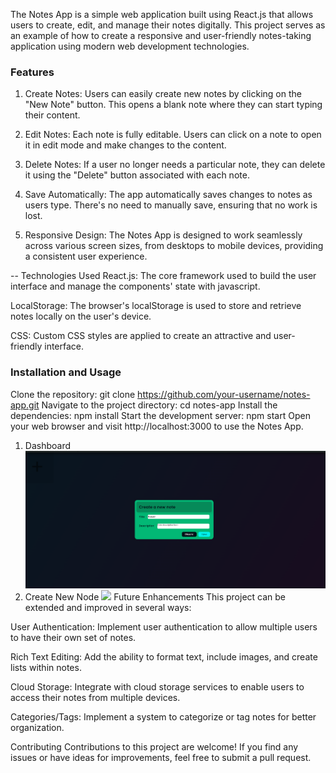 The Notes App is a simple web application built using React.js that allows users to create, edit, and manage their notes digitally. This project serves as an example of how to create a responsive and user-friendly notes-taking application using modern web development technologies.

### Features
1. Create Notes: Users can easily create new notes by clicking on the "New Note" button. This opens a blank note where they can start typing their content.

2. Edit Notes: Each note is fully editable. Users can click on a note to open it in edit mode and make changes to the content.

3. Delete Notes: If a user no longer needs a particular note, they can delete it using the "Delete" button associated with each note.

4. Save Automatically: The app automatically saves changes to notes as users type. There's no need to manually save, ensuring that no work is lost.

5. Responsive Design: The Notes App is designed to work seamlessly across various screen sizes, from desktops to mobile devices, providing a consistent user experience.

-- Technologies Used
React.js: The core framework used to build the user interface and manage the components' state with javascript.

LocalStorage: The browser's localStorage is used to store and retrieve notes locally on the user's device.

CSS: Custom CSS styles are applied to create an attractive and user-friendly interface.

### Installation and Usage
Clone the repository: git clone https://github.com/your-username/notes-app.git
Navigate to the project directory: cd notes-app
Install the dependencies: npm install
Start the development server: npm start
Open your web browser and visit http://localhost:3000 to use the Notes App.
1. Dashboard
<a href="#"><img src="frontend/public/Dahboard.png" width=1090px ></a>
2. Create New Node
<a href="#"><img src="frontend/public/Dahboard.pngg" width=1090px ></a>
Future Enhancements
This project can be extended and improved in several ways:

User Authentication: Implement user authentication to allow multiple users to have their own set of notes.

Rich Text Editing: Add the ability to format text, include images, and create lists within notes.

Cloud Storage: Integrate with cloud storage services to enable users to access their notes from multiple devices.

Categories/Tags: Implement a system to categorize or tag notes for better organization.

Contributing
Contributions to this project are welcome! If you find any issues or have ideas for improvements, feel free to submit a pull request.
